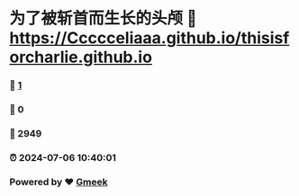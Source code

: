 # 为了被斩首而生长的头颅 :link: https://Ccccceliaaa.github.io/thisisforcharlie.github.io 
### :page_facing_up: [1](https://Ccccceliaaa.github.io/thisisforcharlie.github.io/tag.html) 
### :speech_balloon: 0 
### :hibiscus: 2949 
### :alarm_clock: 2024-07-06 10:40:01 
### Powered by :heart: [Gmeek](https://github.com/Meekdai/Gmeek)
